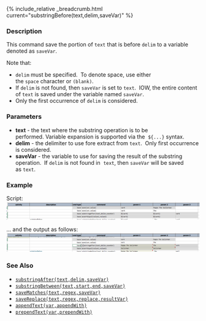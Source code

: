 {% include_relative _breadcrumb.html current="substringBefore(text,delim,saveVar)" %}


### Description
This command save the portion of `text` that is before `delim` to a variable denoted as `saveVar`.  

Note that:
- `delim` must be specified.  To denote space, use either the `space` character or `(blank)`.
- If `delim` is not found, then `saveVar` is set to `text`.  IOW, the entire content of `text` is saved under the 
  variable named `saveVar`. 
- Only the first occurrence of `delim` is considered.


### Parameters
- **text** \- the text where the substring operation is to be performed. Variable expansion is supported via the 
  `${...}` syntax.
- **delim** \- the delimiter to use fore extract from `text`.  Only first occurrence is considered.
- **saveVar** \- the variable to use for saving the result of the substring operation.  If `delim` is not found in 
  `text`, then `saveVar` will be saved as `text`.


### Example
Script:<br/>
![script](image/substringBefore_01.png)

... and the output as follows:<br/>
![output](image/substringBefore_02.png)


### See Also
- [`substringAfter(text,delim,saveVar)`](substringAfter(text,delim,saveVar).html)
- [`substringBetween(text,start,end,saveVar)`](substringBetween(text,start,end,saveVar).html)
- [`saveMatches(text,regex,saveVar)`](saveMatches(text,regex,saveVar).html)
- [`saveReplace(text,regex,replace,resultVar)`](saveReplace(text,regex,replace,resultVar).html)
- [`appendText(var,appendWith)`](appendText(var,appendWith).html)
- [`prependText(var,prependWith)`](prependText(var,prependWith).html)